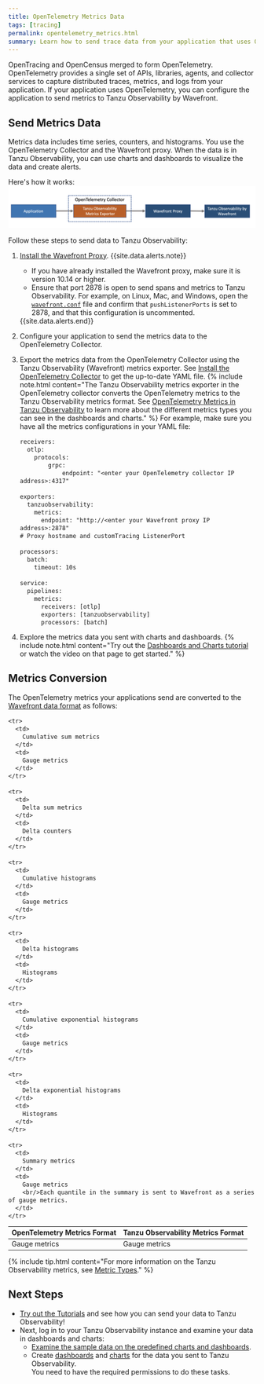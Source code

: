 ```yaml
---
title: OpenTelemetry Metrics Data
tags: [tracing]
permalink: opentelemetry_metrics.html
summary: Learn how to send trace data from your application that uses OpenTelemetry to Tanzu Observability.
---
```

OpenTracing and OpenCensus merged to form OpenTelemetry. OpenTelemetry provides a single set of APIs, libraries, agents, and collector services to capture distributed traces, metrics, and logs from your application. If your application uses OpenTelemetry, you can configure the application to send metrics to Tanzu Observability by Wavefront.

## Send Metrics Data

Metrics data includes time series, counters, and histograms. You use the OpenTelemetry Collector and the Wavefront proxy. When the data is in Tanzu Observability, you can use charts and dashboards to visualize the data and create alerts.

Here's how it works:
![tThe diagram shows how the data flows from an application to OpenTelemetry collector, which has the OpenTelemetry exporter, to the wavefront proxy, which has the OpenTelemetry receiver, and finally to Tanzu Observability.](images/opentelemetry_collector_metrics.png)

Follow these steps to send data to Tanzu Observability:

1. [Install the Wavefront Proxy](proxies_installing.html).
    {{site.data.alerts.note}}
      <ul>
        <li>
          If you have already installed the Wavefront proxy, make sure it is version 10.14 or higher. 
        </li>
        <li>
          Ensure that port 2878 is open to send spans and metrics to Tanzu Observability. For example, on Linux, Mac, and Windows, open the <a href="proxies_configuring.html#proxy-file-paths"><code>wavefront.conf</code></a> file and confirm that <code>pushListenerPorts</code> is set to 2878, and that this configuration is uncommented.
        </li>
      </ul>
    {{site.data.alerts.end}}

1. Configure your application to send the metrics data to the OpenTelemetry Collector. 
1. Export the metrics data from the OpenTelemetry Collector using the Tanzu Observability (Wavefront) metrics exporter. See [Install the OpenTelemetry Collector](https://github.com/wavefrontHQ/opentelemetry-examples#install-the-opentelemetry-collector) to get the up-to-date YAML file.
    {% include note.html content="The Tanzu Observability metrics exporter in the OpenTelemetry collector converts the OpenTelemetry metrics to the Tanzu Observability metrics format. See [OpenTelemetry Metrics in Tanzu Observability](#metrics-conversion) to learn more about the different metrics types you can see in the dashboards and charts." %}
    For example, make sure you have all the metrics configurations in your YAML file:
    
    ```
    receivers:
      otlp:
        protocols:
            grpc:
                endpoint: "<enter your OpenTelemetry collector IP address>:4317"

    exporters:
      tanzuobservability:
        metrics:
          endpoint: "http://<enter your Wavefront proxy IP address>:2878"
    # Proxy hostname and customTracing ListenerPort

    processors:
      batch:
        timeout: 10s

    service:
      pipelines:
        metrics:
          receivers: [otlp]
          exporters: [tanzuobservability]
          processors: [batch]

    ```
1. Explore the metrics data you sent with charts and dashboards.
    {% include note.html content="Try out the [Dashboards and Charts tutorial](tutorial_dashboards.html) or watch the video on that page to get started." %}

## Metrics Conversion 

The OpenTelemetry metrics your applications send are converted to the [Wavefront data format](wavefront_data_format.html) as follows:

<table style="width: 100%;">
  <tbody>
    <thead>
      <tr>
        <th>OpenTelemetry Metrics Format</th>
        <th>Tanzu Observability Metrics Format</th>
      </tr>
    </thead>
    <tr>
      <td>
        Gauge metrics
      </td>
      <td markdown="span">
        Gauge metrics
      </td>
    </tr>
    
    <tr>
      <td>
        Cumulative sum metrics
      </td>
      <td>
        Gauge metrics
      </td>
    </tr>
    
    <tr>
      <td>
        Delta sum metrics
      </td>
      <td>
        Delta counters
      </td>
    </tr>
    
    <tr>
      <td>
        Cumulative histograms
      </td>
      <td>
        Gauge metrics
      </td>
    </tr>
    
    <tr>
      <td>
        Delta histograms
      </td>
      <td>
        Histograms
      </td>
    </tr>
    
    <tr>
      <td>
        Cumulative exponential histograms
      </td>
      <td>
        Gauge metrics
      </td>
    </tr>
    
    <tr>
      <td>
        Delta exponential histograms
      </td>
      <td>
        Histograms
      </td>
    </tr>
    
    <tr>
      <td>
        Summary metrics
      </td>
      <td>
        Gauge metrics
        <br/>Each quantile in the summary is sent to Wavefront as a series of gauge metrics.
      </td>
    </tr>
    
    
  </tbody>
</table>

{% include tip.html content="For more information on the Tanzu Observability metrics, see [Metric Types](metric_types.html)." %}

## Next Steps

* [Try out the Tutorials](opentelemetry_java_tutorial.html) and see how you can send your data to Tanzu Observability!
* Next, log in to your Tanzu Observability instance and examine your data in dashboards and charts:
  * [Examine the sample data on the predefined charts and dashboards](tutorial_dashboards.html).
  * Create [dashboards](ui_dashboards.htm) and [charts](ui_charts.html) for the data you sent to Tanzu Observability. 
    <br/>You need to have the required permissions to do these tasks.
  
